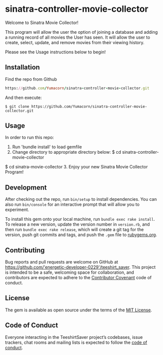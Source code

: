 # sinatra-controller-movie-collector
Welcome to Sinatra Movie Collector!

This program will allow the user the option of joining a database and adding a running record of all movies the User has seen. It will allow the user to create, select, update, and remove movies from their viewing history.

Please see the Usage instructions below to begin!

## Installation

Find the repo from Github

```ruby
https://github.com/Yumacorn/sinatra-controller-movie-collector.git
```

And then execute:

    $ git clone https://github.com/Yumacorn/sinatra-controller-movie-collector.git

## Usage

In order to run this repo:
  1. Run 'bundle install' to load gemfile
  2. Change directory to appropriate directory below:
  $ cd sinatra-controller-movie-collector

  $ cd sinatra-movie-collector
  3. Enjoy your new Sinatra Movie Collector Program!

## Development

After checking out the repo, run `bin/setup` to install dependencies. You can also run `bin/console` for an interactive prompt that will allow you to experiment.

To install this gem onto your local machine, run `bundle exec rake install`. To release a new version, update the version number in `version.rb`, and then run `bundle exec rake release`, which will create a git tag for the version, push git commits and tags, and push the `.gem` file to [rubygems.org](https://rubygems.org).

## Contributing

Bug reports and pull requests are welcome on GitHub at https://github.com/'energetic-developer-0229'/teeshirt_saver. This project is intended to be a safe, welcoming space for collaboration, and contributors are expected to adhere to the [Contributor Covenant](http://contributor-covenant.org) code of conduct.

## License

The gem is available as open source under the terms of the [MIT License](https://opensource.org/licenses/MIT).

## Code of Conduct

Everyone interacting in the TeeshirtSaver project’s codebases, issue trackers, chat rooms and mailing lists is expected to follow the [code of conduct](https://github.com/'energetic-developer-0229'/sinatra-controller-movie-collector/blob/master/CODE_OF_CONDUCT.md).
